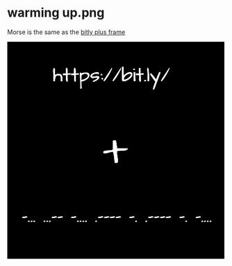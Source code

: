 # warming up.png

Morse is the same as the [bitly plus frame](../01-bitly_plus_frame/README.md)

![warming up](img/warming_up.png)
